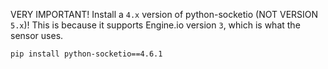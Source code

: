 VERY IMPORTANT!
Install a `4.x` version of python-socketio (NOT VERSION `5.x`)! This is because it supports Engine.io version `3`, which is what the sensor uses.

```sh
pip install python-socketio==4.6.1
```

